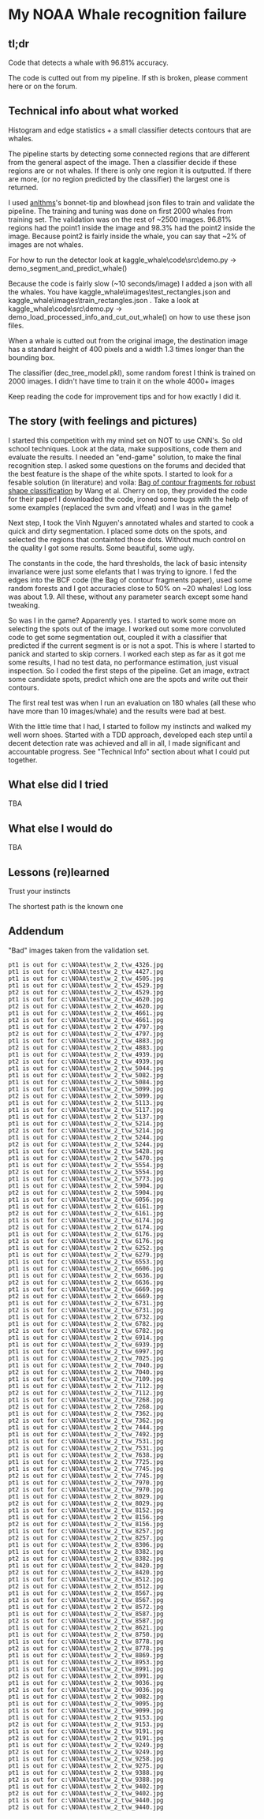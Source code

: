 
# My NOAA Whale recognition failure

## tl;dr

Code that detects a whale with 96.81% accuracy.

The code is cutted out from my pipeline. If sth is broken, please comment here or on the forum.

## Technical info about what worked

Histogram and edge statistics + a small classifier detects contours that are whales.

The pipeline starts by detecting some connected regions that are different from the general aspect of the image. Then a classifier decide if these regions are or not whales. If there is only one region it is outputted. If there are more, (or no region predicted by the classifier) the largest one is returned.

I used [anlthms](https://github.com/anlthms/whale-2015)'s bonnet-tip and blowhead json files to train and validate the pipeline.
The training and tuning was done on first 2000 whales from training set. The validation was on the rest of ~2500 images.
96.81% regions had the point1 inside the image and 98.3% had the point2 inside the image. Because point2 is fairly inside the whale, you can say that ~2% of images are not whales.

For how to run the detector look at kaggle_whale\code\src\demo.py -> demo_segment_and_predict_whale()

Because the code is fairly slow (~10 seconds/image) I added a json with all the whales. You have kaggle_whale\images\test_rectangles.json  and kaggle_whale\images\train_rectangles.json . Take a look at kaggle_whale\code\src\demo.py -> demo_load_processed_info_and_cut_out_whale()  on how to use these json files.

When a whale is cutted out from the original image, the destination image has a standard height of 400 pixels and a width 1.3 times longer than the bounding box.

The classifier (dec_tree_model.pkl), some random forest I think is trained on 2000 images. I didn't have time to train it on the whole 4000+ images

Keep reading the code for improvement tips and for how exactly I did it.


## The story (with feelings and pictures)

I started this competition with my mind set on NOT to use CNN's.
So old school techniques. Look at the data, make suppositions, code them and evaluate the results.
I needed an "end-game" solution, to make the final recognition step. I asked some questions on the forums and decided that the best feature is the shape of the white spots. I started to look for a fesable solution (in literature) and voila: [Bag of contour fragments for robust shape classification](http://www.sciencedirect.com/science/article/pii/S0031320313005426) by Wang et al. Cherry on top, they provided the code for their paper! I downloaded the code, ironed some bugs with the help of some examples (replaced the svm and vlfeat) and I was in the game! 

Next step, I took the Vinh Nguyen's annotated whales and started to cook a quick and dirty segmentation. I placed some dots on the spots, and selected the regions that containted those dots. Without much control on the quality I got some results. Some beautiful, some ugly.

The constants in the code, the hard thresholds, the lack of basic intensity invariance were just some elefants that I was trying to ignore. I fed the edges into the BCF code (the Bag of contour fragments paper), used some random forests and I got accuracies close to 50% on ~20 whales! Log loss was about 1.9. All these, without any parameter search except some hand tweaking.

So was I in the game? Apparently yes. I started to work some more on selecting the spots out of the image. I worked out some more convoluted code to get some segmentation out, coupled it with a classifier that predicted if the current segment is or is not a spot. This is where I started to panick and started to skip corners. I worked each step as far as it got me some results, I had no test data, no performance estimation, just visual inspection. So I coded the first steps of the pipeline. Get an image, extract some candidate spots, predict which one are the spots and write out their contours.

The first real test was when I run an evaluation on 180 whales (all these who have more than 10 images/whale) and the results were bad at best.

With the little time that I had, I started to follow my instincts and walked my well worn shoes. Started with a TDD approach, developed each step until a decent detection rate was achieved and all in all, I made significant and accountable progress. See "Technical Info" section about what I could put together.


## What else did I tried

TBA

## What else I would do

TBA

## Lessons (re)learned

Trust your instincts

The shortest path is the known one


## Addendum
"Bad" images taken from the validation set.

    pt1 is out for c:\NOAA\test\w_2_t\w_4326.jpg
    pt1 is out for c:\NOAA\test\w_2_t\w_4427.jpg
    pt1 is out for c:\NOAA\test\w_2_t\w_4505.jpg
    pt1 is out for c:\NOAA\test\w_2_t\w_4529.jpg
    pt2 is out for c:\NOAA\test\w_2_t\w_4529.jpg
    pt1 is out for c:\NOAA\test\w_2_t\w_4620.jpg
    pt2 is out for c:\NOAA\test\w_2_t\w_4620.jpg
    pt1 is out for c:\NOAA\test\w_2_t\w_4661.jpg
    pt2 is out for c:\NOAA\test\w_2_t\w_4661.jpg
    pt1 is out for c:\NOAA\test\w_2_t\w_4797.jpg
    pt2 is out for c:\NOAA\test\w_2_t\w_4797.jpg
    pt1 is out for c:\NOAA\test\w_2_t\w_4883.jpg
    pt2 is out for c:\NOAA\test\w_2_t\w_4883.jpg
    pt1 is out for c:\NOAA\test\w_2_t\w_4939.jpg
    pt2 is out for c:\NOAA\test\w_2_t\w_4939.jpg
    pt1 is out for c:\NOAA\test\w_2_t\w_5044.jpg
    pt1 is out for c:\NOAA\test\w_2_t\w_5082.jpg
    pt1 is out for c:\NOAA\test\w_2_t\w_5084.jpg
    pt1 is out for c:\NOAA\test\w_2_t\w_5099.jpg
    pt2 is out for c:\NOAA\test\w_2_t\w_5099.jpg
    pt1 is out for c:\NOAA\test\w_2_t\w_5113.jpg
    pt1 is out for c:\NOAA\test\w_2_t\w_5117.jpg
    pt1 is out for c:\NOAA\test\w_2_t\w_5137.jpg
    pt1 is out for c:\NOAA\test\w_2_t\w_5214.jpg
    pt2 is out for c:\NOAA\test\w_2_t\w_5214.jpg
    pt1 is out for c:\NOAA\test\w_2_t\w_5244.jpg
    pt2 is out for c:\NOAA\test\w_2_t\w_5244.jpg
    pt1 is out for c:\NOAA\test\w_2_t\w_5428.jpg
    pt1 is out for c:\NOAA\test\w_2_t\w_5470.jpg
    pt1 is out for c:\NOAA\test\w_2_t\w_5554.jpg
    pt2 is out for c:\NOAA\test\w_2_t\w_5554.jpg
    pt1 is out for c:\NOAA\test\w_2_t\w_5773.jpg
    pt1 is out for c:\NOAA\test\w_2_t\w_5904.jpg
    pt2 is out for c:\NOAA\test\w_2_t\w_5904.jpg
    pt1 is out for c:\NOAA\test\w_2_t\w_6056.jpg
    pt1 is out for c:\NOAA\test\w_2_t\w_6161.jpg
    pt2 is out for c:\NOAA\test\w_2_t\w_6161.jpg
    pt1 is out for c:\NOAA\test\w_2_t\w_6174.jpg
    pt2 is out for c:\NOAA\test\w_2_t\w_6174.jpg
    pt1 is out for c:\NOAA\test\w_2_t\w_6176.jpg
    pt2 is out for c:\NOAA\test\w_2_t\w_6176.jpg
    pt1 is out for c:\NOAA\test\w_2_t\w_6252.jpg
    pt1 is out for c:\NOAA\test\w_2_t\w_6279.jpg
    pt1 is out for c:\NOAA\test\w_2_t\w_6553.jpg
    pt1 is out for c:\NOAA\test\w_2_t\w_6606.jpg
    pt1 is out for c:\NOAA\test\w_2_t\w_6636.jpg
    pt2 is out for c:\NOAA\test\w_2_t\w_6636.jpg
    pt1 is out for c:\NOAA\test\w_2_t\w_6669.jpg
    pt2 is out for c:\NOAA\test\w_2_t\w_6669.jpg
    pt1 is out for c:\NOAA\test\w_2_t\w_6731.jpg
    pt2 is out for c:\NOAA\test\w_2_t\w_6731.jpg
    pt1 is out for c:\NOAA\test\w_2_t\w_6732.jpg
    pt1 is out for c:\NOAA\test\w_2_t\w_6782.jpg
    pt2 is out for c:\NOAA\test\w_2_t\w_6782.jpg
    pt1 is out for c:\NOAA\test\w_2_t\w_6914.jpg
    pt1 is out for c:\NOAA\test\w_2_t\w_6939.jpg
    pt1 is out for c:\NOAA\test\w_2_t\w_6997.jpg
    pt1 is out for c:\NOAA\test\w_2_t\w_7025.jpg
    pt1 is out for c:\NOAA\test\w_2_t\w_7040.jpg
    pt2 is out for c:\NOAA\test\w_2_t\w_7040.jpg
    pt1 is out for c:\NOAA\test\w_2_t\w_7109.jpg
    pt1 is out for c:\NOAA\test\w_2_t\w_7112.jpg
    pt2 is out for c:\NOAA\test\w_2_t\w_7112.jpg
    pt1 is out for c:\NOAA\test\w_2_t\w_7268.jpg
    pt2 is out for c:\NOAA\test\w_2_t\w_7268.jpg
    pt1 is out for c:\NOAA\test\w_2_t\w_7362.jpg
    pt2 is out for c:\NOAA\test\w_2_t\w_7362.jpg
    pt1 is out for c:\NOAA\test\w_2_t\w_7444.jpg
    pt1 is out for c:\NOAA\test\w_2_t\w_7492.jpg
    pt1 is out for c:\NOAA\test\w_2_t\w_7531.jpg
    pt2 is out for c:\NOAA\test\w_2_t\w_7531.jpg
    pt1 is out for c:\NOAA\test\w_2_t\w_7638.jpg
    pt1 is out for c:\NOAA\test\w_2_t\w_7725.jpg
    pt1 is out for c:\NOAA\test\w_2_t\w_7745.jpg
    pt2 is out for c:\NOAA\test\w_2_t\w_7745.jpg
    pt1 is out for c:\NOAA\test\w_2_t\w_7970.jpg
    pt2 is out for c:\NOAA\test\w_2_t\w_7970.jpg
    pt1 is out for c:\NOAA\test\w_2_t\w_8029.jpg
    pt2 is out for c:\NOAA\test\w_2_t\w_8029.jpg
    pt1 is out for c:\NOAA\test\w_2_t\w_8152.jpg
    pt1 is out for c:\NOAA\test\w_2_t\w_8156.jpg
    pt2 is out for c:\NOAA\test\w_2_t\w_8156.jpg
    pt1 is out for c:\NOAA\test\w_2_t\w_8257.jpg
    pt2 is out for c:\NOAA\test\w_2_t\w_8257.jpg
    pt1 is out for c:\NOAA\test\w_2_t\w_8306.jpg
    pt1 is out for c:\NOAA\test\w_2_t\w_8382.jpg
    pt2 is out for c:\NOAA\test\w_2_t\w_8382.jpg
    pt1 is out for c:\NOAA\test\w_2_t\w_8420.jpg
    pt2 is out for c:\NOAA\test\w_2_t\w_8420.jpg
    pt1 is out for c:\NOAA\test\w_2_t\w_8512.jpg
    pt2 is out for c:\NOAA\test\w_2_t\w_8512.jpg
    pt1 is out for c:\NOAA\test\w_2_t\w_8567.jpg
    pt2 is out for c:\NOAA\test\w_2_t\w_8567.jpg
    pt1 is out for c:\NOAA\test\w_2_t\w_8572.jpg
    pt1 is out for c:\NOAA\test\w_2_t\w_8587.jpg
    pt2 is out for c:\NOAA\test\w_2_t\w_8587.jpg
    pt1 is out for c:\NOAA\test\w_2_t\w_8621.jpg
    pt1 is out for c:\NOAA\test\w_2_t\w_8750.jpg
    pt1 is out for c:\NOAA\test\w_2_t\w_8778.jpg
    pt2 is out for c:\NOAA\test\w_2_t\w_8778.jpg
    pt1 is out for c:\NOAA\test\w_2_t\w_8869.jpg
    pt1 is out for c:\NOAA\test\w_2_t\w_8953.jpg
    pt1 is out for c:\NOAA\test\w_2_t\w_8991.jpg
    pt2 is out for c:\NOAA\test\w_2_t\w_8991.jpg
    pt1 is out for c:\NOAA\test\w_2_t\w_9036.jpg
    pt2 is out for c:\NOAA\test\w_2_t\w_9036.jpg
    pt1 is out for c:\NOAA\test\w_2_t\w_9082.jpg
    pt1 is out for c:\NOAA\test\w_2_t\w_9095.jpg
    pt1 is out for c:\NOAA\test\w_2_t\w_9099.jpg
    pt1 is out for c:\NOAA\test\w_2_t\w_9153.jpg
    pt2 is out for c:\NOAA\test\w_2_t\w_9153.jpg
    pt1 is out for c:\NOAA\test\w_2_t\w_9191.jpg
    pt2 is out for c:\NOAA\test\w_2_t\w_9191.jpg
    pt1 is out for c:\NOAA\test\w_2_t\w_9249.jpg
    pt2 is out for c:\NOAA\test\w_2_t\w_9249.jpg
    pt1 is out for c:\NOAA\test\w_2_t\w_9258.jpg
    pt1 is out for c:\NOAA\test\w_2_t\w_9275.jpg
    pt1 is out for c:\NOAA\test\w_2_t\w_9388.jpg
    pt2 is out for c:\NOAA\test\w_2_t\w_9388.jpg
    pt1 is out for c:\NOAA\test\w_2_t\w_9402.jpg
    pt2 is out for c:\NOAA\test\w_2_t\w_9402.jpg
    pt1 is out for c:\NOAA\test\w_2_t\w_9440.jpg
    pt2 is out for c:\NOAA\test\w_2_t\w_9440.jpg